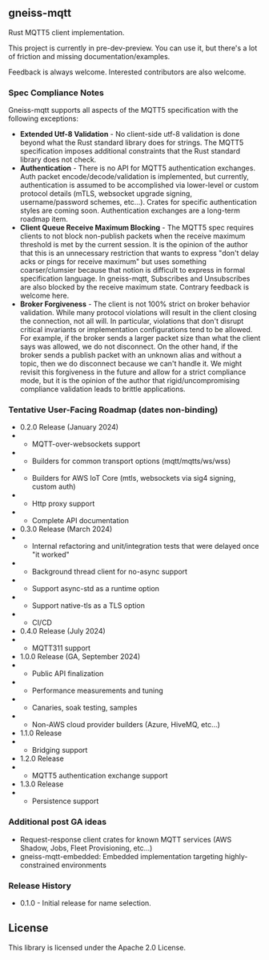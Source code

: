 ## gneiss-mqtt

Rust MQTT5 client implementation.

This project is currently in pre-dev-preview.  You can use it, but there's a lot of friction and missing documentation/examples.

Feedback is always welcome.  Interested contributors are also welcome.

### Spec Compliance Notes
Gneiss-mqtt supports all aspects of the MQTT5 specification with the following exceptions:
* **Extended Utf-8 Validation** - No client-side utf-8 validation is done beyond what the Rust standard library does for strings.  The MQTT5 specification imposes additional constraints that the Rust standard library does not check.
* **Authentication** - There is no API for MQTT5 authentication exchanges.  Auth packet encode/decode/validation is implemented, but currently, authentication is assumed to be accomplished via lower-level or custom protocol details (mTLS, websocket upgrade signing, username/password schemes, etc...).  Crates for specific authentication styles are coming soon.  Authentication exchanges are a long-term roadmap item.
* **Client Queue Receive Maximum Blocking** - The MQTT5 spec requires clients to not block non-publish packets when the receive maximum threshold is met by the current session.  It is the opinion of the author that this is an unnecessary restriction that wants to express "don't delay acks or pings for receive maximum" but uses something coarser/clumsier because that notion is difficult to express in formal specification language.  In gneiss-mqtt, Subscribes and Unsubscribes are also blocked by the receive maximum state.  Contrary feedback is welcome here.
* **Broker Forgiveness** - The client is not 100% strict on broker behavior validation.  While many protocol violations will result in the client closing the connection, not all will.  In particular, violations that don't disrupt critical invariants or implementation configurations tend to be allowed.  For example, if the broker sends a larger packet size than what the client says was allowed, we do not disconnect.  On the other hand, if the broker sends a publish packet with an unknown alias and without a topic, then we do disconnect because we can't handle it.  We might revisit this forgiveness in the future and allow for a strict compliance mode, but it is the opinion of the author that rigid/uncompromising compliance validation leads to brittle applications.

### Tentative User-Facing Roadmap (dates non-binding)
* 0.2.0 Release (January 2024)
* * MQTT-over-websockets support
* * Builders for common transport options (mqtt/mqtts/ws/wss)
* * Builders for AWS IoT Core (mtls, websockets via sig4 signing, custom auth)
* * Http proxy support
* * Complete API documentation
* 0.3.0 Release (March 2024)
* * Internal refactoring and unit/integration tests that were delayed once "it worked"
* * Background thread client for no-async support
* * Support async-std as a runtime option
* * Support native-tls as a TLS option
* * CI/CD
* 0.4.0 Release (July 2024)
* * MQTT311 support
* 1.0.0 Release (GA, September 2024)
* * Public API finalization
* * Performance measurements and tuning
* * Canaries, soak testing, samples
* * Non-AWS cloud provider builders (Azure, HiveMQ, etc...)
* 1.1.0 Release
* * Bridging support
* 1.2.0 Release 
* * MQTT5 authentication exchange support
* 1.3.0 Release 
* * Persistence support

### Additional post GA ideas
* Request-response client crates for known MQTT services (AWS Shadow, Jobs, Fleet Provisioning, etc...)
* gneiss-mqtt-embedded: Embedded implementation targeting highly-constrained environments

### Release History
* 0.1.0 - Initial release for name selection.  

## License

This library is licensed under the Apache 2.0 License. 

